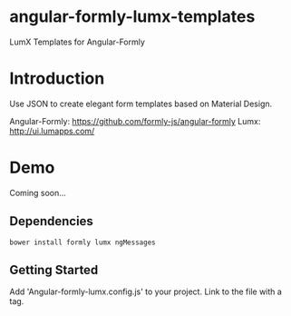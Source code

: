 angular-formly-lumx-templates
=============================

LumX Templates for Angular-Formly

# Introduction

Use JSON to create elegant form templates based on Material Design. 

Angular-Formly: https://github.com/formly-js/angular-formly
Lumx: http://ui.lumapps.com/

# Demo

Coming soon...

## Dependencies

<code>bower install formly lumx ngMessages</code>

## Getting Started

Add 'Angular-formly-lumx.config.js' to your project.
Link to the file with a <script src="%path%to%the%file"></script> tag.
